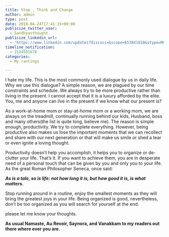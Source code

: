 ```yaml
---
title: Stop , Think and Change
author: admin
type: post
date: 2018-04-24T17:41:15+00:00
publicize_twitter_user:
  - Sandhyasthought
publicize_linkedin_url:
  - 'https://www.linkedin.com/updates?discuss=&scope=653841810&stype=M&topic=6394600982008946688&type=U&a=cQFA'
timeline_notification:
  - 1524591678
categories:
  - My rantings

---
```

I hate my life. This is the most commonly used dialogue by us in daily life. Why we use this dialogue? A simple reason, we are plagued by our time constraints and schedule. We always try to be more productive rather than living in the present. I cannot accept that it is a luxury afforded by the elite. You, me and anyone can live in the present if we know what our present is?

As a work-at-home mom or stay-at-home mom or a working mom, we are always on the treadmill, continually running behind our kids, Husband, boss and many others(the list is quite long, believe me). The reason is simple enough, productivity. We try to complete everything. However, being productive also makes us lose the important moments that we can recollect and share with our next generation or that will make us smile or shed a tear or even ignite a loving thought.

Productivity doesn&#8217;t help you accomplish, it helps you to organize or de-clutter your life. That&#8217;s it. If you want to achieve them, you are in desperate need of a personal touch that can be given by you and only you to your life. As the great Roman Philosopher Seneca, once said:

**_As is a tale, so is life: not how long it is, but how good it is, is what matters._**

Stop running around in a routine, enjoy the smallest moments as they will bring the greatest joys in your life. Being organized is good, nevertheless, don&#8217;t be too organized as you will search for yourself at the end.

please let me know your thoughts.

**As usual Namaste, Au Revoir, Saynora, and Vanakkam to my readers out there where ever you are.**